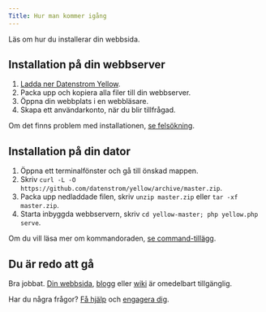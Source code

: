 ```yaml
---
Title: Hur man kommer igång
---
```

Läs om hur du installerar din webbsida.

## Installation på din webbserver 

1. [Ladda ner Datenstrom Yellow](https://github.com/datenstrom/yellow/archive/master.zip).
2. Packa upp och kopiera alla filer till din webbserver.
3. Öppna din webbplats i en webbläsare.
4. Skapa ett användarkonto, när du blir tillfrågad.

Om det finns problem med installationen, [se felsökning](troubleshooting).

## Installation på din dator

1. Öppna ett terminalfönster och gå till önskad mappen.
2. Skriv `curl -L -O https://github.com/datenstrom/yellow/archive/master.zip`.
3. Packa upp nedladdade filen, skriv `unzip master.zip` eller `tar -xf master.zip`.
4. Starta inbyggda webbservern, skriv `cd yellow-master; php yellow.php serve`. 

Om du vill läsa mer om kommandoraden, [se command-tillägg](https://github.com/datenstrom/yellow-extensions/tree/master/source/command).

## Du är redo att gå

Bra jobbat. [Din webbsida](how-to-make-a-small-website), [blogg](how-to-make-a-small-blog) eller [wiki](how-to-make-a-small-wiki) är omedelbart tillgänglig.

Har du några frågor? [Få hjälp](.) och [engagera dig](contributing-guidelines).
